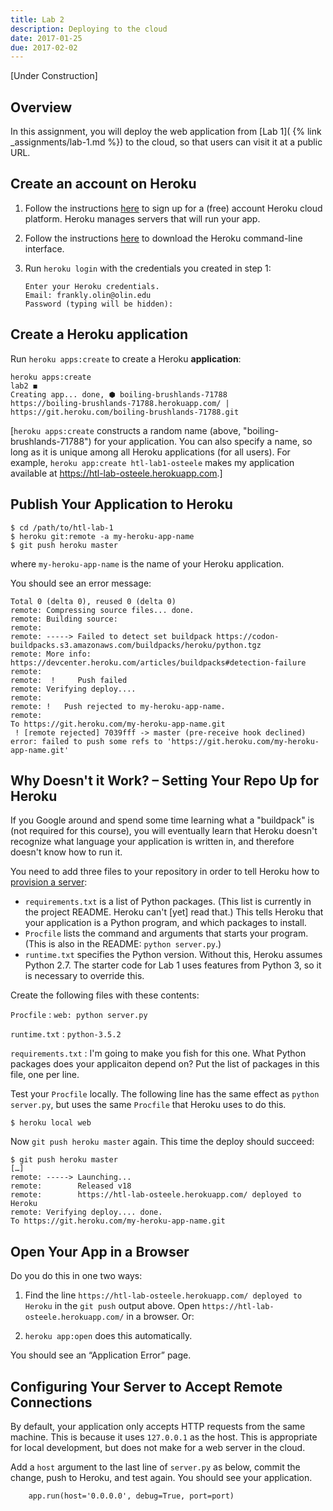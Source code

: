 ```yaml
---
title: Lab 2
description: Deploying to the cloud
date: 2017-01-25
due: 2017-02-02
---
```


[Under Construction]

## Overview

In this assignment, you will deploy the web application from [Lab 1]( {% link _assignments/lab-1.md %}) to the cloud, so that users can visit it at a public
URL.

## Create an account on Heroku

1. Follow the instructions [here](https://signup.heroku.com) to sign up for
a (free) account Heroku cloud platform. Heroku manages servers that will
run your app.

2. Follow the instructions [here](https://devcenter.heroku.com/articles/heroku-cli#download-and-install) to download the Heroku command-line interface.

3. Run `heroku login` with the credentials you created in step 1:

    ```
    Enter your Heroku credentials.
    Email: frankly.olin@olin.edu
    Password (typing will be hidden):
    ```


## Create a Heroku application

Run `heroku apps:create` to create a Heroku **application**:

```
heroku apps:create                                                                              lab2 ◼
Creating app... done, ⬢ boiling-brushlands-71788
https://boiling-brushlands-71788.herokuapp.com/ | https://git.heroku.com/boiling-brushlands-71788.git
```

[`heroku apps:create` constructs a random name (above, "boiling-brushlands-71788")
for your application. You can also specify a name, so long as it is unique
among all Heroku applications (for all users). For example, `heroku app:create htl-lab1-osteele` makes my application available at <https://htl-lab-osteele.herokuapp.com>.]

## Publish Your Application to Heroku

```
$ cd /path/to/htl-lab-1
$ heroku git:remote -a my-heroku-app-name
$ git push heroku master
```

where `my-heroku-app-name` is the name of your Heroku application.

You should see an error message:

```
Total 0 (delta 0), reused 0 (delta 0)
remote: Compressing source files... done.
remote: Building source:
remote:
remote: -----> Failed to detect set buildpack https://codon-buildpacks.s3.amazonaws.com/buildpacks/heroku/python.tgz
remote: More info: https://devcenter.heroku.com/articles/buildpacks#detection-failure
remote:
remote:  !     Push failed
remote: Verifying deploy....
remote:
remote: !	Push rejected to my-heroku-app-name.
remote:
To https://git.heroku.com/my-heroku-app-name.git
 ! [remote rejected] 7039fff -> master (pre-receive hook declined)
error: failed to push some refs to 'https://git.heroku.com/my-heroku-app-name.git'
```


## Why Doesn't it Work? – Setting Your Repo Up for Heroku

If you Google around and spend some time learning what a "buildpack" is
(not required for this course), you will eventually learn that Heroku
doesn't recognize what language your application is written in, and
therefore doesn't know how to run it.

You need to add three files to your repository in order to tell Heroku
how to [provision a server](https://en.wikipedia.org/wiki/Provisioning#Server_provisioning):

* `requirements.txt` is a list of Python packages. (This list is currently in the project README. Heroku can't [yet] read that.) This tells Heroku that your application is a Python
program, and which packages to install.
* `Procfile` lists the command and arguments that starts your program.
(This is also in the README: `python server.py`.)
* `runtime.txt` specifies the Python version. Without this, Heroku assumes Python 2.7.
The starter code for Lab 1 uses features from Python 3, so it is necessary to override this.

Create the following files with these contents:

`Procfile`
: `web: python server.py`

`runtime.txt`
: `python-3.5.2`

`requirements.txt`
: I'm going to make you fish for this one. What Python packages does your applicaiton
depend on? Put the list of packages in this file, one per line.

Test your `Procfile` locally. The following line has the same effect as
`python server.py`, but uses the same `Procfile` that Heroku uses to do this.

    $ heroku local web

Now `git push heroku master` again. This time the deploy should succeed:

```
$ git push heroku master
[…]
remote: -----> Launching...
remote:        Released v18
remote:        https://htl-lab-osteele.herokuapp.com/ deployed to Heroku
remote: Verifying deploy.... done.
To https://git.heroku.com/my-heroku-app-name.git
```


## Open Your App in a Browser

Do you do this in one two ways:

1. Find the line `https://htl-lab-osteele.herokuapp.com/ deployed to Heroku`
in the `git push` output above. Open `https://htl-lab-osteele.herokuapp.com/`
in a browser. Or:

2. `heroku app:open` does this automatically.

You should see an “Application Error” page.


## Configuring Your Server to Accept Remote Connections

By default, your application only accepts HTTP requests from the same machine.
This is because it uses `127.0.0.1` as the host. This is appropriate for
local development, but does not make for a web server in the cloud.

Add a `host` argument to the last line of `server.py` as below, commit the change,
push to Heroku, and test again. You should see your application.

```
    app.run(host='0.0.0.0', debug=True, port=port)
```
